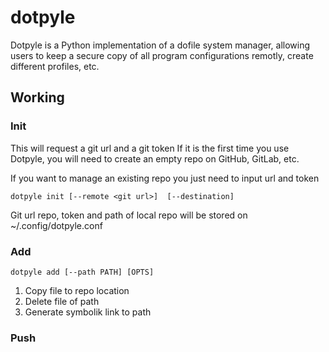 # dotpyle

Dotpyle is a Python implementation of a dofile system manager, allowing users
to keep a secure copy of all program configurations remotly, create different
profiles, etc.

## Working

### Init

This will request a git url and a git token
If it is the first time you use Dotpyle, you will need to create an empty repo on GitHub, GitLab, etc.

If you want to manage an existing repo you just need to input url and token

    dotpyle init [--remote <git url>]  [--destination]

Git url repo, token and path of local repo will be stored on ~/.config/dotpyle.conf

### Add

    dotpyle add [--path PATH] [OPTS]

1. Copy file to repo location
2. Delete file of path
3. Generate symbolik link to path


### Push
